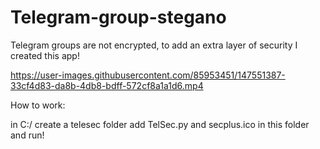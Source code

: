 # Telegram-group-stegano
 
Telegram groups are not encrypted, to add an extra layer of security I created this app!


https://user-images.githubusercontent.com/85953451/147551387-33cf4d83-da8b-4db8-bdff-572cf8a1a1d6.mp4


How to work:

in C:/  create a telesec folder
add TelSec.py and secplus.ico in this folder
and run!
